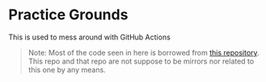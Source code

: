 # Practice Grounds
This is used to mess around with GitHub Actions

> Note: Most of the code seen in here is borrowed from [this repository](https://github.com/Nebulaworks/nix-garage). This repo and that repo are not suppose to be mirrors nor related to this one by any means. 
